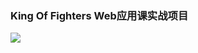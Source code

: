 ### King Of Fighters Web应用课实战项目

![](https://git.acwing.com/sjw/kof/-/blob/master/static/images/result/1679222878791.jpg)
